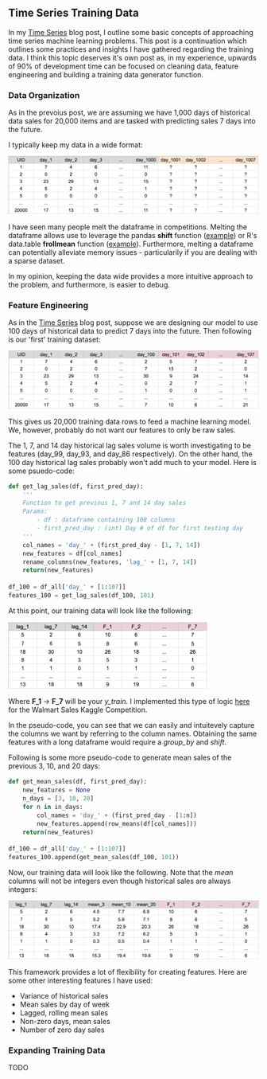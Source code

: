## Time Series Training Data

In my [Time Series](https://github.com/npa02012/blog_posts/tree/master/time_series) blog post, I outline some basic concepts of approaching time series machine learning problems. This post is a continuation which outlines some practices and insights I have gathered regarding the training data. I think this topic deserves it's own post as, in my experience, upwards of 90% of development time can be focused on cleaning data, feature engineering and building a training data generator function.

### Data Organization

As in the prevoius post, we are assuming we have 1,000 days of historical data sales for 20,000 items and are tasked with predicting sales 7 days into the future.  

I typically keep my data in a wide format:

<img src="../time_series/readme_figures/df_1000.png" width=600>

I have seen many people melt the dataframe in competitions. Melting the dataframe allows use to leverage the pandas **shift** function ([example](https://www.kaggle.com/ragnar123/very-fst-model)) or R's data.table **frollmean** function ([example](https://www.kaggle.com/craving1030/lb-0-488-lgb-with-r)). Furthermore, melting a dataframe can potentially alleviate memory issues - particularily if you are dealing with a sparse dataset.  

In my opinion, keeping the data wide provides a more intuitive approach to the problem, and furthermore, is easier to debug.

### Feature Engineering

As in the [Time Series](https://github.com/npa02012/blog_posts/tree/master/time_series) blog post, suppose we are designing our model to use 100 days of historical data to predict 7 days into the future. Then following is our 'first' training dataset:

<img src="../time_series/readme_figures/df_100.png" width=600>

This gives us 20,000 training data rows to feed a machine learning model. We, however, probably do not want our features to only be raw sales.  

The 1, 7, and 14 day historical lag sales volume is worth investigating to be features (day\_99, day\_93, and day\_86 respectively). On the other hand, the 100 day historical lag sales probably won't add much to your model. Here is some psuedo-code:

```python
def get_lag_sales(df, first_pred_day):
	'''
	Function to get previous 1, 7 and 14 day sales
	Params:
		- df : dataframe containing 108 columns
		- first_pred_day : (int) Day # of df for first testing day
	'''
	col_names = 'day_' + (first_pred_day - [1, 7, 14])
	new_features = df[col_names]
	rename_columns(new_features, 'lag_' + [1, 7, 14])
	return(new_features)

df_100 = df_all['day_' + [1:107]]
features_100 = get_lag_sales(df_100, 101)
```

At this point, our training data will look like the following:  

<img src="readme_figures/fe_0.png" width=400>

Where **F_1** &#8594; **F_7** will be your *y_train*. I implemented this type of logic [here](https://github.com/npa02012/kaggle_walmart_sales/blob/master/scripts/fe_functions.R#L13) for the Walmart Sales Kaggle Competition.  

In the pseudo-code, you can see that we can easily and intuitevely capture the columns we want by referring to the column names. Obtaining the same features with a long dataframe would require a *group_by* and *shift*.  

Following is some more pseudo-code to generate mean sales of the previous 3, 10, and 20 days:  

```python
def get_mean_sales(df, first_pred_day):
	new_features = None
	n_days = [3, 10, 20]
	for n in in_days:
		col_names = 'day_' + (first_pred_day - [1:n])
		new_features.append(row_means(df[col_names]))
	return(new_features)

df_100 = df_all['day_' + [1:107]]
features_100.append(get_mean_sales(df_100, 101))
```

Now, our training data will look like the following. Note that the *mean* columns will not be integers even though historical sales are always integers:

<img src="readme_figures/fe_1.png" width=600>

This framework provides a lot of flexibility for creating features. Here are some other interesting features I have used:  

* Variance of historical sales
* Mean sales by day of week
* Lagged, rolling mean sales
* Non-zero days, mean sales
* Number of zero day sales

### Expanding Training Data

TODO






